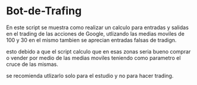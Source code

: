 # Bot-de-Trafing   

En  este script se muestra como realizar un calculo para entradas y salidas 
en el trading de las acciones de Google, utlizando las medias moviles de 100 y 30 
en el mismo tambien se aprecian entradas falsas de tradign. 

esto debido a que el script calculo que en esas zonas seria bueno comprar o vender
por medio de las medias moviles teniendo como parametro el cruce de las mismas. 

se recomienda utlizarlo solo para el estudio y no para hacer trading. 